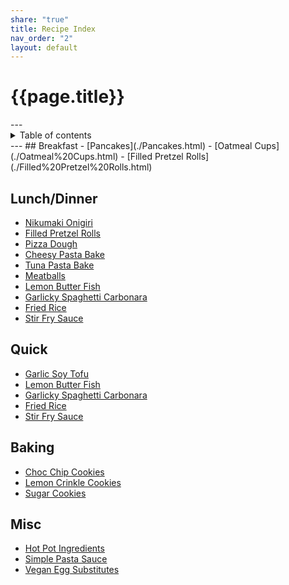 ```yaml
---
share: "true"
title: Recipe Index
nav_order: "2"
layout: default
---
```

<h1>{{page.title}}</h1>  
---  
<details markdown="block">  
  <summary>  
    Table of contents  
  </summary>  
  {: .text-delta }  
1. TOC  
{:toc}  
</details>  
---  
## Breakfast  
- [Pancakes](./Pancakes.html)  
- [Oatmeal Cups](./Oatmeal%20Cups.html)  
- [Filled Pretzel Rolls](./Filled%20Pretzel%20Rolls.html)  
  
## Lunch/Dinner  
- [Nikumaki Onigiri](./Nikumaki%20Onigiri.html)  
- [Filled Pretzel Rolls](./Filled%20Pretzel%20Rolls.html)  
- [Pizza Dough](./Pizza%20Dough.html)  
- [Cheesy Pasta Bake](./Cheesy%20Pasta%20Bake.html)  
- [Tuna Pasta Bake](./Tuna%20Pasta%20Bake.html)  
- [Meatballs](./Meatballs.html)  
- [Lemon Butter Fish](./Lemon%20Butter%20Fish.html)  
- [Garlicky Spaghetti Carbonara](./Garlicky%20Spaghetti%20Carbonara.html)  
- [Fried Rice](./Fried%20Rice.html)  
- [Stir Fry Sauce](./Stir%20Fry%20Sauce.html)  
  
## Quick   
- [Garlic Soy Tofu](./Garlic%20Soy%20Tofu.html)  
- [Lemon Butter Fish](./Lemon%20Butter%20Fish.html)  
- [Garlicky Spaghetti Carbonara](./Garlicky%20Spaghetti%20Carbonara.html)  
- [Fried Rice](./Fried%20Rice.html)  
- [Stir Fry Sauce](./Stir%20Fry%20Sauce.html)  
  
  
## Baking  
- [Choc Chip Cookies](./Choc%20Chip%20Cookies.html)  
- [Lemon Crinkle Cookies](./Lemon%20Crinkle%20Cookies.html)  
- [Sugar Cookies](./Sugar%20Cookies.html)  
  
## Misc  
- [Hot Pot Ingredients](./Hot%20Pot%20Ingredients.html)  
- [Simple Pasta Sauce](./Simple%20Pasta%20Sauce.html)  
- [Vegan Egg Substitutes](./Vegan%20Egg%20Substitutes.html)  
